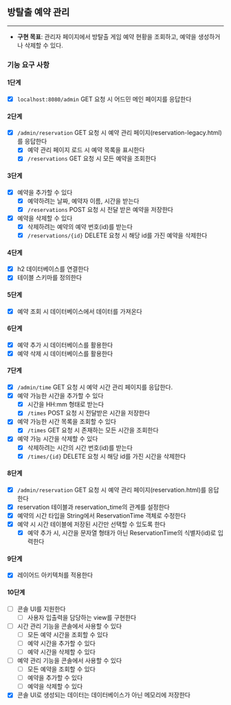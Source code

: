 ## 방탈출 예약 관리

---

- **구현 목표**: 관리자 페이지에서 방탈출 게임 예약 현황을 조회하고, 예약을 생성하거나 삭제할 수 있다.

### 기능 요구 사항

#### 1단계

- [x] `localhost:8080/admin` GET 요청 시 어드민 메인 페이지를 응답한다

#### 2단계

- [x] `/admin/reservation` GET 요청 시 예약 관리 페이지(reservation-legacy.html)를 응답한다
    - [x] 예약 관리 페이지 로드 시 예약 목록을 표시한다
    - [x] `/reservations` GET 요청 시 모든 예약을 조회한다

#### 3단계

- [x] 예약을 추가할 수 있다
    - [x] 예약하려는 날짜, 예약자 이름, 시간을 받는다
    - [x] `/reservations` POST 요청 시 전달 받은 예약을 저장한다
- [x] 예약을 삭제할 수 있다
    - [x] 삭제하려는 예약의 예약 번호(id)를 받는다
    - [x] `/reservations/{id}` DELETE 요청 시 해당 id를 가진 예약을 삭제한다

#### 4단계

- [x] h2 데이터베이스를 연결한다
- [x] 테이블 스키마를 정의한다

#### 5단계

- [x] 예약 조회 시 데이터베이스에서 데이터를 가져온다

#### 6단계

- [x] 예약 추가 시 데이터베이스를 활용한다
- [x] 예약 삭제 시 데이터베이스를 활용한다

#### 7단계

- [x] `/admin/time` GET 요청 시 예약 시간 관리 페이지를 응답한다.
- [x] 예약 가능한 시간을 추가할 수 있다
    - [x] 시간을 HH:mm 형태로 받는다
    - [x] `/times` POST 요청 시 전달받은 시간을 저장한다
- [x] 예약 가능한 시간 목록을 조회할 수 있다
    - [x] `/times` GET 요청 시 존재하는 모든 시간을 조회한다
- [x] 예약 가능 시간을 삭제할 수 있다
    - [x] 삭제하려는 시간의 시간 번호(id)를 받는다
    - [x] `/times/{id}` DELETE 요청 시 해당 id를 가진 시간을 삭제한다

#### 8단계

- [x] `/admin/reservation` GET 요청 시 예약 관리 페이지(reservation.html)를 응답한다
- [x] reservation 테이블과 reservation_time의 관계를 설정한다
- [x] 예약의 시간 타입을 String에서 ReservationTime 객체로 수정한다
- [x] 예약 시 시간 테이블에 저장된 시간만 선택할 수 있도록 한다
    - [x] 예약 추가 시, 시간을 문자열 형태가 아닌 ReservationTime의 식별자(id)로 입력한다

#### 9단계

- [x] 레이어드 아키텍처를 적용한다

#### 10단계

- [ ] 콘솔 UI를 지원한다
    - [ ] 사용자 입출력을 담당하는 view를 구현한다
- [ ] 시간 관리 기능을 콘솔에서 사용할 수 있다
    - [ ] 모든 예약 시간을 조회할 수 있다
    - [ ] 예약 시간을 추가할 수 있다
    - [ ] 예약 시간을 삭제할 수 있다
- [ ] 예약 관리 기능을 콘솔에서 사용할 수 있다
    - [ ] 모든 예약을 조회할 수 있다
    - [ ] 예약을 추가할 수 있다
    - [ ] 예약을 삭제할 수 있다
- [x] 콘솔 UI로 생성되는 데이터는 데이터베이스가 아닌 메모리에 저장한다
